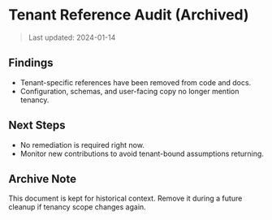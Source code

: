 # Tenant Reference Audit (Archived)

> Last updated: 2024-01-14

## Findings

- Tenant-specific references have been removed from code and docs.
- Configuration, schemas, and user-facing copy no longer mention tenancy.

## Next Steps

- No remediation is required right now.
- Monitor new contributions to avoid tenant-bound assumptions returning.

## Archive Note

This document is kept for historical context.
Remove it during a future cleanup if tenancy scope changes again.
